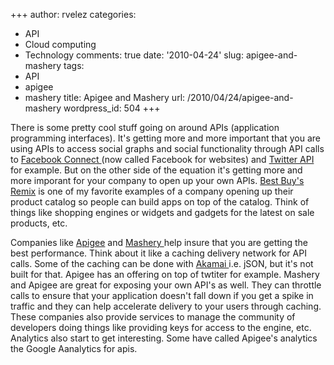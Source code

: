 +++
author: rvelez
categories:
- API
- Cloud computing
- Technology
comments: true
date: '2010-04-24'
slug: apigee-and-mashery
tags:
- API
- apigee
- mashery
title: Apigee and Mashery
url: /2010/04/24/apigee-and-mashery
wordpress_id: 504
+++


There is some pretty cool stuff going on around APIs (application programming interfaces). It's getting more and more important that you are using APIs to access social graphs and social functionality through API calls to [Facebook Connect ](http://developers.facebook.com/docs/guides/web)(now called Facebook for websites) and [Twitter API](http://apiwiki.twitter.com/) for example. But on the other side of the equation it's getting more and more imporant for your company to open up your own APIs. [Best Buy's Remix](http://remix.bestbuy.com/) is one of my favorite examples of a company opening up their product catalog so people can build apps on top of the catalog. Think of things like shopping engines or widgets and gadgets for the latest on sale products, etc.

Companies like [Apigee](http://apigee.com/) and [Mashery ](http://mashery.com/)help insure that you are getting the best performance. Think about it like a caching delivery network for API calls. Some of the caching can be done with [Akamai ](http://apigee.com/)i.e. jSON, but it's not built for that. Apigee has an offering on top of twtiter for example. Mashery and Apigee are great for exposing your own API's as well. They can throttle calls to ensure that your application doesn't fall down if you get a spike in traffic and they can help accelerate delivery to your users through caching. These companies also provide services to manage the community of developers doing things like providing keys for access to the engine, etc. Analytics also start to get interesting. Some have called Apigee's analytics the Google Aanalytics for apis.
